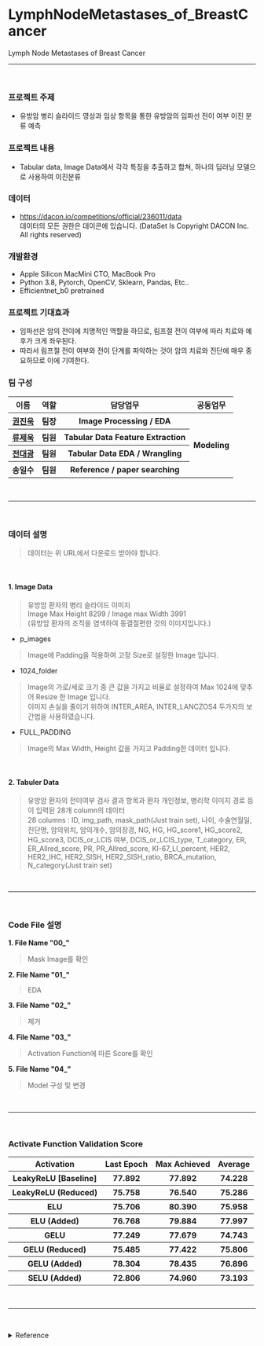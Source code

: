 # LymphNodeMetastases_of_BreastCancer
Lymph Node Metastases of Breast Cancer
<br/><hr/><br/>
### 프로젝트 주제
- 유방암 병리 슬라이드 영상과 임상 항목을 통한 유방암의 임파선 전이 여부 이진 분류 예측

### 프로젝트 내용
- Tabular data, Image Data에서 각각 특징을 추출하고 합쳐, 하나의 딥러닝 모델으로 사용하여 이진분류

### 데이터
- https://dacon.io/competitions/official/236011/data <br/>
데이터의 모든 권한은 데이콘에 있습니다. (DataSet Is Copyright DACON Inc. All rights reserved)

### 개발환경
- Apple Silicon MacMini CTO, MacBook Pro
- Python 3.8, Pytorch, OpenCV, Sklearn, Pandas, Etc..
- Efficientnet_b0 pretrained

### 프로젝트 기대효과
- 임파선은 암의 전이에 치명적인 역할을 하므로, 림프절 전이 여부에 따라 치료와 예후가 크게 좌우된다.
- 따라서 림프절 전이 여부와 전이 단계를 파악하는 것이 암의 치료와 진단에 매우 중요하므로 이에 기여한다.

### 팀 구성
<table>
  <tr>
    <th>이름</th>
    <th>역할</th>
    <th>담당업무</th>
    <th>공동업무</th>
  </tr>
  
  <tr>
    <th><a href='https://github.com/JacobKwon'>권진욱</a></th>
    <th>팀장</th>
    <th>Image Processing / EDA</th>
    <th rowspan="4">Modeling</th>
  </tr>
  
  <tr>
    <th><a href='https://github.com/jakeeryu'>류제욱</a></th>
    <th>팀원</th>
    <th>Tabular Data Feature Extraction</th>
  </tr>
  
  <tr>
    <th><a href='https://github.com/devTeddyB'>전대광</a></th>
    <th>팀원</th>
    <th>Tabular Data EDA / Wrangling</th>
  </tr>
  
  <tr>
    <th>송일수</th>
    <th>팀원</th>
    <th>Reference / paper searching</th>
  </tr>
</table>


<br/><hr/><br/>
### 데이터 설명
> 데이터는 위 URL에서 다운로드 받아야 합니다.
<br/>

#### 1. Image Data

> 유방암 환자의 병리 슬라이드 이미지<br/>
> Image Max Height 8299 / Image max Width 3991<br/>
(유방암 환자의 조직을 염색하여 동결절편한 것의 이미지입니다.)

- p_images
> Image에 Padding을 적용하여 고정 Size로 설정한 Image 입니다.

- 1024_folder
> Image의 가로/세로 크기 중 큰 값을 가지고 비율로 설정하여 Max 1024에 맞추어 Resize 한 Image 입니다.<br/>
> 이미지 손실을 줄이기 위하여 INTER_AREA, INTER_LANCZOS4 두가지의 보간법을 사용하였습니다.

- FULL_PADDING
> Image의 Max Width, Height 값을 가지고 Padding한 데이터 입니다.

<br/>

#### 2. Tabuler Data

> 유방암 환자의 전이여부 검사 결과 항목과 환자 개인정보, 병리학 이미지 경로 등이 입력된 28개 column의 데이터<br/>
> 28 columns : ID, img_path, mask_path(Just train set), 나이, 수술연월일, 진단명, 암의위치, 암의개수, 암의장경, NG, HG, HG_score1, HG_score2, HG_score3, DCIS_or_LCIS 여부, DCIS_or_LCIS_type, T_category, ER, ER_Allred_score, PR, PR_Allred_score, KI-67_LI_percent, HER2, HER2_IHC, HER2_SISH, HER2_SISH_ratio, BRCA_mutation, N_category(Just train set)


<br/><hr/><br/>
### Code File 설명
<strong>1. File Name "00_"</strong><br/>
> Mask Image를 확인<br/>

<strong>2. File Name "01_"</strong><br/>
> EDA<br/>

<strong>3. File Name "02_"</strong><br/>
> 제거<br/>

<strong>4. File Name "03_"</strong><br/>
> Activation Function에 따른 Score를 확인<br/>

<strong>5. File Name "04_"</strong><br/>
> Model 구성 및 변경<br/>


<br/><hr/><br/>
### Activate Function Validation Score
<table>
  <tr>
    <th>Activation</th>
    <th>Last Epoch</th>
    <th>Max Achieved</th>
    <th>Average</th>
  </tr>
  
  <tr>
    <th>LeakyReLU [Baseline]</th>
    <th>77.892</th>
    <th>77.892</th>
    <th>74.228</th>
  </tr>
  
  <tr>
    <th>LeakyReLU (Reduced)</th>
    <th>75.758</th>
    <th>76.540</th>
    <th>75.286</th>
  </tr>
  
  <tr>
    <th>ELU</th>
    <th>75.706</th>
    <th><strong>80.390</strong></th>
    <th>75.958</th>
  </tr>
  
  <tr>
    <th>ELU (Added)</th>
    <th>76.768</th>
    <th>79.884</th>
    <th>77.997</th>
  </tr>
  
  <tr>
    <th>GELU</th>
    <th>77.249</th>
    <th>77.679</th>
    <th>74.743</th>
  </tr>
  
  <tr>
    <th>GELU (Reduced)</th>
    <th>75.485</th>
    <th>77.422</th>
    <th>75.806</th>
  </tr>
  
  <tr>
    <th>GELU (Added)</th>
    <th>78.304</th>
    <th>78.435</th>
    <th>76.896</th>
  </tr>
  
  <tr>
    <th>SELU (Added)</th>
    <th>72.806</th>
    <th>74.960</th>
    <th>73.193</th>
  </tr>
</table>



<br/><hr/><br/>
<details>
  <summary>Reference</summary>
  Multiple Instance Learning: Model Pipeline<br/>
  https://www.youtube.com/watch?v=h5qThVdAfOQ<br/><br/>
  Dual-stream Multiple Instance Learning Network for Whole Slide Image Classification with Self-supervised Contrastive Learning<br/>
  https://openaccess.thecvf.com/content/CVPR2021/papers/Li_Dual-Stream_Multiple_Instance_Learning_Network_for_Whole_Slide_Image_Classification_CVPR_2021_paper.pdf<br/><br/>
  Multiple Instance Learning<br/>
  https://medium.com/swlh/multiple-instance-learning-c49bd21f5620<br/><br/>
  MedAI #36: Weakly supervised tumor detection in whole slide image analysis | Bin Li<br/>
  https://www.youtube.com/watch?v=ZPe94q8wxPQ<br/><br/>
  2018 Data Science Bowl: Find the nuclei in divergent images to advance medical discovery<br/>
  https://www.kaggle.com/competitions/data-science-bowl-2018/data<br/><br/>
  Breast Cancer Classification With PyTorch and Deep Learning<br/>
  https://medium.com/swlh/breast-cancer-classification-with-pytorch-and-deep-learning-52dd62362157<br/><br/>
  Deep learning-based cross-classifications reveal conserved spatial behaviors within tumor histological images<br/>
  https://www.nature.com/articles/s41467-020-20030-5<br/><br/>
  Deep Learning Models for Histopathological Classification of Gastric and Colonic Epithelial Tumours<br/>
  https://www.nature.com/articles/s41598-020-58467-9<br/><br/>
  Finetuning Torchvision Models<br/>
  https://pytorch.org/tutorials/beginner/finetuning_torchvision_models_tutorial.html#inception-v3<br/><br/>
  Torchvision.models<br/>
  https://pytorch.org/vision/0.8/models.html<br/><br/>
  U-Net: Convolutional Networks for Biomedical Image Segmentation<br/>
  https://lmb.informatik.uni-freiburg.de/people/ronneber/u-net/<br/><br/>
  U-Net For Brain MRI<br/>
  https://pytorch.org/hub/mateuszbuda_brain-segmentation-pytorch_unet/<br/><br/>
  Pytorch에서 학습한 모델 저장 및 불러오기<br/>
  https://justkode.kr/deep-learning/pytorch-save<br/><br/>
  Models and Pre-trained Weights<br/>
  https://pytorch.org/vision/stable/models.html<br/><br/>
  U-Net Model with submission<br/>
  https://www.kaggle.com/code/hmendonca/u-net-model-with-submission/notebook<br/><br/>
  Breast Cancer Histology<br/>
  https://emedicine.medscape.com/article/1954658-overview#a3<br/><br/>
  BRCA Gene Mutations: Cancer Risk and Genetic Testing<br/>
  https://www.cancer.gov/about-cancer/causes-prevention/genetics/brca-fact-sheet<br/><br/>
  
</details>
